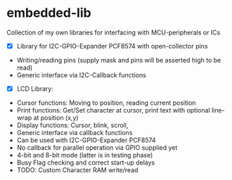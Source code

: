 # embedded-lib

Collection of my own libraries for interfacing with MCU-peripherals or ICs
- [x] Library for I2C-GPIO-Expander PCF8574 with open-collector pins
* Writing/reading pins (supply mask and pins will be asserted high to be read)
* Generic interface via I2C-Callback functions
- [x] LCD Library:
* Cursor functions: Moving to position, reading current position
* Print functions: Get/Set character at cursor, print text with optional line-wrap at position (x,y)
* Display functions: Cursor, blink, scroll, 
* Generic interface via callback functions
* Can be used with I2C-GPIO-Expander PCF8574
* No callback for parallel operation via GPIO supplied yet
* 4-bit and 8-bit mode (latter is in testing phase)
* Busy Flag checking and correct start-up delays
* TODO: Custom Character RAM write/read
